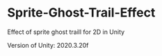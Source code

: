 # Sprite-Ghost-Trail-Effect
 Effect of sprite ghost traill for 2D in Unity

 Version of Unity: 2020.3.20f
